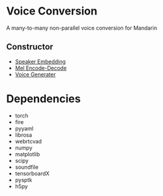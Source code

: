 # Voice Conversion

A many-to-many non-parallel voice conversion for Mandarin

## Constructor

* [Speaker Embedding](https://github.com/resemble-ai/Resemblyzer)
* [Mel Encode-Decode](https://github.com/auspicious3000/autovc)
* [Voice Generater](https://github.com/kan-bayashi/ParallelWaveGAN)

# Dependencies

* torch
* fire
* pyyaml
* librosa
* webrtcvad
* numpy
* matplotlib
* scipy
* soundfile
* tensorboardX
* pysptk
* h5py